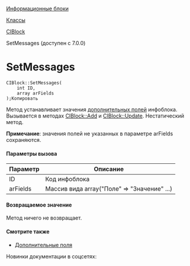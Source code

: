 [Информационные блоки](/api_help/iblock/index.php)

[Классы](/api_help/iblock/classes/index.php)

[CIBlock](/api_help/iblock/classes/ciblock/index.php)

SetMessages (доступен с 7.0.0)

SetMessages
===========

```
CIBlock::SetMessages(
	int ID,
	array arFields
);Копировать
```

Метод устанавливает значения [дополнительных полей](/api_help/iblock/fields.php#fiblocklang) инфоблока. Вызывается в методах [CIBlock::Add](/api_help/iblock/classes/ciblock/add.php) и [CIBlock::Update](/api_help/iblock/classes/ciblock/update.php). Нестатический метод.

**Примечание**: значения полей не указанных в параметре arFields сохраняются.

#### Параметры вызова

| Параметр | Описание |
| --- | --- |
| ID | Код инфоблока |
| arFields | Массив вида array("Поле" => "Значение" ...) |

#### Возвращаемое значение

Метод ничего не возвращает.

#### Смотрите также

* [Дополнительные поля](/api_help/iblock/fields.php#fiblocklang)

Новинки документации в соцсетях: